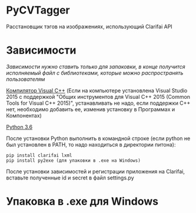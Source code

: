 # PyCVTagger
Расстановщик тэгов на изображениях, использующий Clarifai API

# Зависимости
*Зависимости нужно ставить только для запаковки, в конце получится исполняемый файл с библиотеками, которые можно распространять пользователям*

[Компилятор Visual C++](http://landinghub.visualstudio.com/visual-cpp-build-tools)  (Если на компьютере установлена Visual Studio 2015 с поддержкой "Общих инструментов для Visual C++ 2015 (Common Tools for Visual C++ 2015)", устанавливать не надо, если поддержки C++ нет, необходимо добавить ее, изменив установку в Программах и Компонентах)

[Python 3.6](https://www.python.org/downloads/) 

После установки Python выполнить в командной строке (если python не был установлен в PATH, то надо находиться в директории питона):
```
pip install clarifai lxml
pip install py2exe (для упаковки в .exe на Windows)
```

После установки зависимостей и регистрации приложения на Clarifai, вставьте полученные id и secret в файл settings.py

# Упаковка в .exe для Windows

